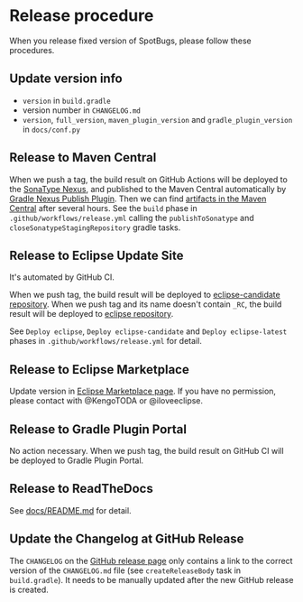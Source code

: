 # Release procedure

When you release fixed version of SpotBugs, please follow these procedures.

## Update version info

* `version` in `build.gradle`
* version number in `CHANGELOG.md`
* `version`, `full_version`, `maven_plugin_version` and `gradle_plugin_version` in `docs/conf.py`

## Release to Maven Central

When we push a tag, the build result on GitHub Actions will be deployed to the [SonaType Nexus](https://oss.sonatype.org/), and published to the Maven Central automatically by [Gradle Nexus Publish Plugin](https://github.com/gradle-nexus/publish-plugin). Then we can find [artifacts in the Maven Central](https://repo1.maven.org/maven2/com/github/spotbugs/) after several hours.
See the `build` phase in `.github/workflows/release.yml` calling the `publishToSonatype` and `closeSonatypeStagingRepository` gradle tasks.

## Release to Eclipse Update Site

It's automated by GitHub CI.

When we push tag, the build result will be deployed to [eclipse-candidate repository](https://github.com/spotbugs/eclipse-candidate).
When we push tag and its name doesn't contain `_RC`, the build result will be deployed to [eclipse repository](https://github.com/spotbugs/eclipse).

See `Deploy eclipse`, `Deploy eclipse-candidate` and `Deploy eclipse-latest` phases in `.github/workflows/release.yml` for detail.

## Release to Eclipse Marketplace

Update version in [Eclipse Marketplace page](https://marketplace.eclipse.org/content/spotbugs-eclipse-plugin). If you have no permission, please contact with @KengoTODA or @iloveeclipse.

## Release to Gradle Plugin Portal

No action necessary. When we push tag, the build result on GitHub CI will be deployed to Gradle Plugin Portal.

## Release to ReadTheDocs

See [docs/README.md](docs/README.md) for detail.

## Update the Changelog at GitHub Release

The `CHANGELOG` on the [GitHub release page](https://github.com/spotbugs/spotbugs/releases) only contains a link to the correct version of the `CHANGELOG.md` file (see `createReleaseBody` task in `build.gradle`). It needs to be manually updated after the new GitHub release is created.